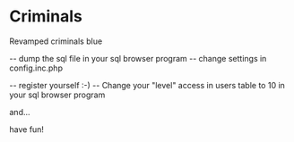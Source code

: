 Criminals
=========

Revamped criminals blue


-- dump the sql file in your sql browser program
-- change settings in config.inc.php

-- register yourself :-)
-- Change your "level" access in users table to 10 in your sql browser program

and...

have fun!
